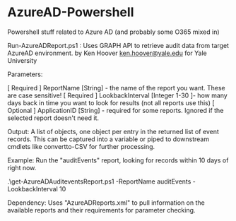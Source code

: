 # AzureAD-Powershell
Powershell stuff related to Azure AD (and probably some O365 mixed in)

Run-AzureADReport.ps1 : Uses GRAPH API to retrieve audit data from target AzureAD environment.
by Ken Hoover <ken.hoover@yale.edu> for Yale University

Parameters:

[ Required ] ReportName [String] - the name of the report you want.  These are case sensitive!
[ Required ] LookbackInterval [Integer 1-30 ]- how many days back in time you want to look for results (not all reports use this)
[ Optional ] ApplicationID [String] - required for some reports.  Ignored if the selected report doesn't need it.

Output: A list of objects, one object per entry in the returned list of event records.  This can be captured into a variable or piped to downstream cmdlets like convertto-CSV for further processing.

 Example: 
 Run the "auditEvents" report, looking for records within 10 days of right now.

 .\get-AzureADAuditeventsReport.ps1 -ReportName auditEvents -LookbackInterval 10
  
 Dependency:  Uses "AzureADReports.xml" to pull information on the available reports and their requirements for parameter checking.
